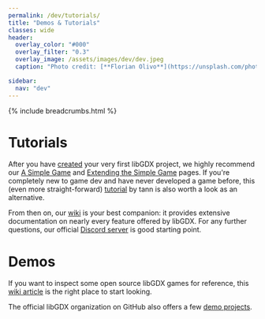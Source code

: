 ```yaml
---
permalink: /dev/tutorials/
title: "Demos & Tutorials"
classes: wide
header:
  overlay_color: "#000"
  overlay_filter: "0.3"
  overlay_image: /assets/images/dev/dev.jpeg
  caption: "Photo credit: [**Florian Olivo**](https://unsplash.com/photos/Ek9Znm8lQ1U)"

sidebar:
  nav: "dev"
---
```


{% include breadcrumbs.html %}

# Tutorials

After you have [created](/dev/setup/) your very first libGDX project, we highly recommend our [A Simple Game](/dev/simple_game/) and [Extending the Simple Game](/dev/simple_game_extended/) pages. If you're completely new to game dev and have never developed a game before, this (even more straight-forward) [tutorial](http://tann.space/HelloLibgdx/) by tann is also worth a look as an alternative.

From then on, our [wiki](https://github.com/libgdx/libgdx/wiki#developers-guide) is your best companion: it provides extensive documentation on nearly every feature offered by libGDX. For any further questions, our official [Discord server](/community/) is good starting point.

# Demos

If you want to inspect some open source libGDX games for reference, this [wiki article](https://github.com/libgdx/libgdx/wiki/External-tutorials#some-simple-open-source-projects-for-reference) is the right place to start looking.

The official libGDX organization on GitHub also offers a few [demo projects](https://github.com/libgdx/libgdx/wiki/Running-Demos).
